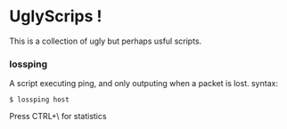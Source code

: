 UglyScrips !
======================

This is a collection of ugly but perhaps usful scripts.

### lossping
A script executing ping, and only outputing when a packet is lost.
syntax:

```
$ lossping host
```

Press CTRL+\ for statistics
